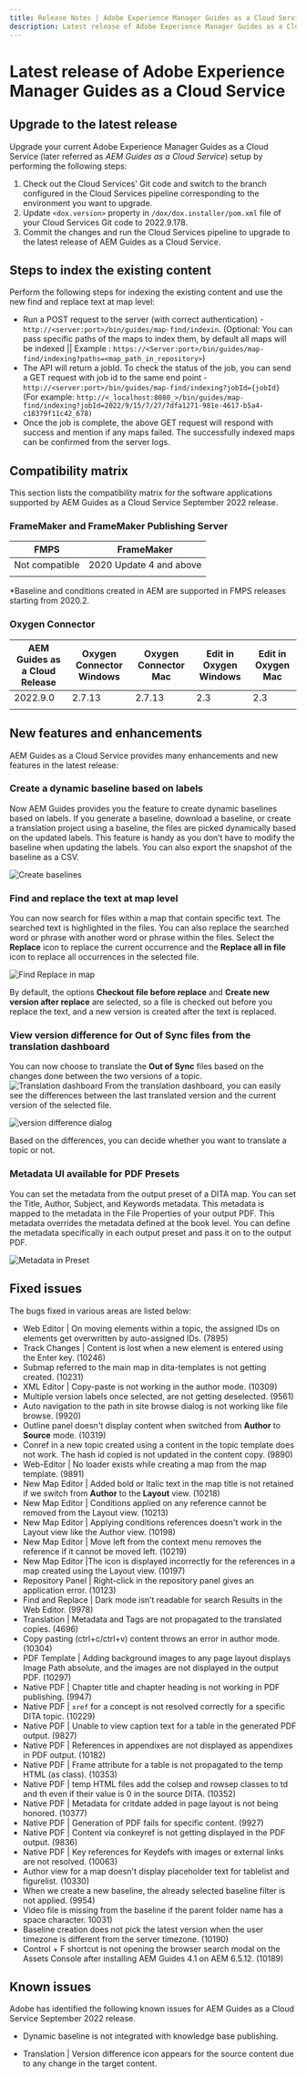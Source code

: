 ```yaml
---
title: Release Notes | Adobe Experience Manager Guides as a Cloud Service, September 2022 release
description: Latest release of Adobe Experience Manager Guides as a Cloud Service
---
```

# Latest release of Adobe Experience Manager Guides as a Cloud Service 

## Upgrade to the latest release

Upgrade your current Adobe Experience Manager Guides as a Cloud Service (later referred as *AEM Guides as a Cloud Service*) setup by performing the following steps:
1. Check out the Cloud Services' Git code and switch to the branch configured in the Cloud Services pipeline corresponding to the environment you want to upgrade.
2. Update `<dox.version>` property in `/dox/dox.installer/pom.xml` file of your Cloud Services Git code to 2022.9.178.
3. Commit the changes and run the Cloud Services pipeline to upgrade to the latest release of AEM Guides as a Cloud Service.

## Steps to index the existing content 

Perform the following steps for indexing the existing content and use the new find and replace text at map level:
* Run a POST request to the server (with correct authentication) - `http://<server:port>/bin/guides/map-find/indexin`. 
(Optional: You can pass specific paths of the maps to index them, by default all maps will be indexed ||  Example :   `https://<Server:port>/bin/guides/map-find/indexing?paths=<map_path_in_repository>`)
* The API will return a jobId. To check the status of the job, you can send a GET request with job id to the same end point - `http://<server:port>/bin/guides/map-find/indexing?jobId={jobId}` 
(For example: `http://<_localhost:8080_>/bin/guides/map-find/indexing?jobId=2022/9/15/7/27/7dfa1271-981e-4617-b5a4-c18379f11c42_678)`
* Once the job is complete, the above GET request will respond with success and mention if any maps failed. The successfully indexed maps can be confirmed from the server logs.


## Compatibility matrix

This section lists the compatibility matrix for the software applications supported by AEM Guides as a Cloud Service September 2022 release. 

### FrameMaker and FrameMaker Publishing Server

| FMPS | FrameMaker |
| --- | --- |
| Not compatible | 2020 Update 4 and above |
| | |

*Baseline and conditions created in AEM are supported in FMPS releases starting from 2020.2.

### Oxygen Connector

| AEM Guides as a Cloud Release | Oxygen Connector Windows | Oxygen Connector Mac | Edit in Oxygen Windows | Edit in Oxygen Mac | 
| --- | --- | --- | --- | --- |
| 2022.9.0 | 2.7.13 | 2.7.13 | 2.3 | 2.3 | 
|  |  |  |  |


## New features and enhancements

AEM Guides as a Cloud Service provides many enhancements and new features in the latest release:


### Create a dynamic baseline based on labels

Now AEM Guides provides you the feature to create dynamic baselines based on labels. If you generate a baseline, download a baseline, or create a translation project using a baseline, the files are picked dynamically based on the updated labels. This feature is handy as you don’t have to modify the baseline when updating the labels. 
You can also export the snapshot of the baseline as a  CSV.

![Create baselines](assets/preset-metadata.png)

### Find and replace the text at map level

You can now search for files within a map that contain specific text. The searched text is highlighted in the files. You can also replace the searched word or phrase with another word or phrase within the files. 
Select the **Replace** icon to replace the current occurrence and the **Replace all in file** icon to replace all occurrences in the selected file.

![Find Replace in map](assets/map-find-replace.png)

By default, the options **Checkout file before replace** and **Create new version after replace** are selected, so a file is checked out before you replace the text, and a new version is created after the text is replaced.

### View version difference for Out of Sync files from the translation dashboard

You can now choose to translate the **Out of Sync** files based on the changes done between the two versions of a topic.  
![Translation dashboard](assets/translation-version-diff.png)
From the translation dashboard, you can easily see the differences between the last translated version and the current version of the selected file. 

![version difference dialog](assets/version-diff.png)

Based on the differences, you can decide whether you want to translate a topic or not.

### Metadata UI available for PDF Presets  

You can set the metadata from the output preset of a DITA map. You can set the Title, Author, Subject, and Keywords metadata. This metadata is mapped to the metadata in the File Properties of your output PDF. 
This metadata overrides the metadata defined at the book level. You can define the metadata specifically in each output preset and pass it on to the output PDF.  

![Metadata in Preset](assets/preset-metadata.png)


## Fixed issues

The bugs fixed in various areas are listed below:

* Web Editor | On moving elements within a topic, the assigned IDs on elements get overwritten by auto-assigned IDs. (7895)
* Track Changes | Content is lost when a new element is entered using the Enter key. (10246)
* Submap referred to the main map in dita-templates is not getting created. (10231)
* XML Editor | Copy-paste is not working in the author mode. (10309)
* Multiple version labels once selected, are not getting deselected. (9561)
* Auto navigation to the path in site browse dialog is not working like file browse. (9920)
* Outline panel doesn't display content when switched from **Author** to **Source** mode. (10319)
* Conref in a new topic created using a content in the topic template does not work. The hash id copied is not updated in the content copy. (9890)
* Web-Editor | No loader exists while creating a map from the map template. (9891)
* New Map Editor | Added bold or Italic text in the map title is not retained if we switch from **Author** to the **Layout** view. (10218)
* New Map Editor | Conditions applied on any reference cannot be removed from the Layout view. (10213)
* New Map Editor | Applying conditions references doesn't work in the Layout view like the Author view. (10198)
* New Map Editor | Move left from the context menu removes the reference if it cannot be moved left. (10219)
* New Map Editor |The icon is displayed incorrectly for the references in a map created using the Layout view. (10197)
* Repository Panel | Right-click in  the repository panel gives an application error. (10123)
* Find and Replace | Dark mode isn’t readable for search Results in the Web Editor. (9978)
* Translation | Metadata and Tags are not propagated to the translated copies. (4696)
* Copy pasting (ctrl+c/ctrl+v) content throws an error in author mode. (10304)
* PDF Template | Adding background images to any page layout displays Image Path absolute, and the images are not displayed in the output PDF. (10297)
* Native PDF | Chapter title and chapter heading is not working in PDF publishing. (9947)
* Native PDF | `xref` for a concept is not resolved correctly for a specific DITA topic. (10229)
* Native PDF | Unable to view caption text for a table in the generated PDF output. (9827)
* Native PDF | References in appendixes are not displayed as appendixes in PDF output. (10182)
* Native PDF | Frame attribute for a table is not propagated to the temp HTML (as class). (10353)
* Native PDF | temp HTML files add the colsep and rowsep classes to td and th even if their value is 0 in the source DITA. (10352)
* Native PDF |  Metadata for critdate added in page layout is not being honored. (10377)
* Native PDF |  Generation of PDF fails for specific content. (9927)
* Native PDF | Content via conkeyref is not getting displayed in the PDF output. (9836)
* Native PDF | Key references for Keydefs with images or external links are not resolved. (10063)
* Author view for a map doesn't display placeholder text for tablelist and figurelist. (10330)
* When we create a new baseline,  the already selected baseline filter is not applied. (9954)
* Video file is missing from the baseline if the parent folder name has a space character. 10031)
* Baseline creation does not pick the latest version when the user timezone is different from the server timezone. (10190)
* Control + F shortcut is not opening the browser search modal on the Assets Console after installing AEM Guides 4.1 on AEM 6.5.12. (10189)


## Known issues

Adobe has identified the following known issues for AEM Guides as a Cloud Service September 2022 release.


* Dynamic baseline is not integrated with knowledge base publishing. 

* Translation | Version difference icon appears for the source content due to any change in the target content. 
